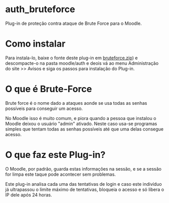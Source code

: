 # auth_bruteforce
Plug-in de proteção contra ataque de Brute Force para o Moodle.

# Como instalar
Para instala-lo, baixe o fonte deste plug-in em [bruteforce.zip](https://github.com/EduardoKrausME/auth_bruteforce/raw/master/bruteforce.zip)) e descompacte-o na pasta moodle/auth e deois vá ao menu Administração do site >> Avisos e siga os passos para instalação do Plug-in.

# O que é Brute-Force
Brute force é o nome dado a ataques aonde se usa todas as senhas possíveis para conseguir um acesso.

No Moodle isso é muito comum, e piora quando a pessoa que instalou o Moodle deixou o usuário "admin" ativado. Neste caso usa-se programas simples que tentam todas as senhas possíveis até que uma delas consegue acesso.

# O que faz este Plug-in?
O Moodle, por padrão, guarda estas informações na sessão, e se a sessão for limpa este taque pode acontecer sem problemas.

Este plug-in analisa cada uma das tentativas de login e caso este indivíduo já ultrapassou o limite máximo de tentativas, bloqueia o acesso e só libera o IP dele após 24 horas.